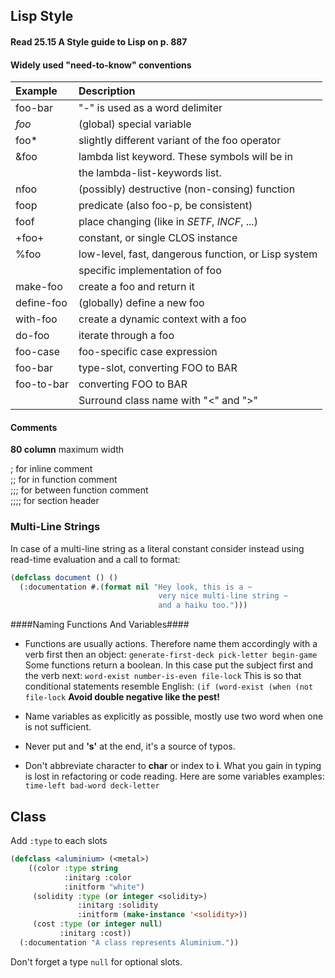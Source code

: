 ## Lisp Style

#### Read 25.15 A Style guide to Lisp on p. 887

#### Widely used "need-to-know" conventions

| Example           | Description                                         |
| :---------------- | :--------------------------------                   |
| foo-bar           | "-" is used as a word delimiter                     |
| *foo*             | (global) special variable                           |
| foo*              | slightly different variant of the foo operator      |
| &foo              | lambda list keyword. These symbols will be in       |
|                   | the lambda-list-keywords list.                      |
| nfoo              | (possibly) destructive (non-consing) function       |
| foop              | predicate (also foo-p, be consistent)               |
| foof              | place changing (like in *SETF*, *INCF*, ...)        |
| +foo+             | constant, or single CLOS instance                   |
| %foo              | low-level, fast, dangerous function, or Lisp system |
|                   | specific implementation of foo                      |
| make-foo          | create a foo and return it                          |
| define-foo        | (globally) define a new foo                         |
| with-foo          | create a dynamic context with a foo                 |
| do-foo            | iterate through a foo                               |
| foo-case          | foo-specific case expression                        |
| foo-bar           | type-slot, converting FOO to BAR                    |
| foo-to-bar        | converting FOO to BAR                               |
| <class-name>      | Surround class name with "<" and ">"                |

#### Comments

**80 column** maximum width

;  for inline comment<br/>
;;  for in function comment<br/>
;;;   for between function comment<br/>
;;;;   for section header

### Multi-Line Strings

In case of a multi-line string as a literal constant consider
instead using read-time evaluation and a call to format:
``` cl
(defclass document () ()
  (:documentation #.(format nil "Hey look, this is a ~
                                 very nice multi-line string ~
                                 and a haiku too.")))
```

####Naming Functions And Variables####

- Functions are usually actions. Therefore name them accordingly with a verb first then an object:
`
    generate-first-deck
    pick-letter
    begin-game
`
Some functions return a boolean. In this case put the subject first and the verb next:
`
    word-exist
    number-is-even
    file-lock
`
This is so that conditional statements resemble English:
`
    (if (word-exist
    (when (not file-lock
`
**Avoid double negative like the pest!**

- Name variables as explicitly as possible, mostly use two word when one is not sufficient.
- Never put and **'s'** at the end, it's a source of typos.
- Don't abbreviate character to **char** or index to **i**. What you gain in typing is lost
in refactoring or code reading. Here are some variables examples:
`
    time-left
    bad-word
    deck-letter
`
## Class

Add `:type` to each slots

``` cl
(defclass <aluminium> (<metal>)
    ((color :type string
            :initarg :color
            :initform "white")
     (solidity :type (or integer <solidity>)
               :initarg :solidity
               :initform (make-instance '<solidity>))
     (cost :type (or integer null)
           :initarg :cost))
  (:documentation "A class represents Aluminium."))
```

Don't forget a type `null` for optional slots.
